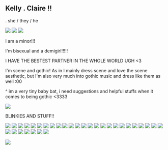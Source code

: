 ## Kelly . Claire !!
.  she / they / he

![](https://64.media.tumblr.com/76b9c642ff63bffac94b9666b3ff3ec7/21317507f7352712-e4/s250x400/312f0bf0947d57a8a1d78515a9e839b525674966.pnj) ![](https://64.media.tumblr.com/05709a5f0eb47da30aee563c462a7338/21317507f7352712-4b/s100x200/7324b9651fc5c546142d791c39ff5201c274891b.webp) ![](https://64.media.tumblr.com/07ff324b9ea760b872e7786a450c5a4f/0d9c08ed8003adc6-f1/s100x200/d00e6a608e80f959b40045166618c6d52680f1a4.gifv)

I am a minor!!!

I'm bisexual and a demigirl!!!!!

I HAVE THE BESTEST PARTNER IN THE WHOLE WORLD UGH <3

I'm scene and gothic! As in I mainly dress scene and love the scene aesthetic, but I'm also very much into gothic music and dress like them as well :00

^ im a very tiny baby bat, i need suggestions and helpful stuffs when it comes to being gothic <3333

![](https://64.media.tumblr.com/6f06d07af1749a1355d8424d711a4aea/acc4beb83a44f0b1-7b/s250x400/33079ed1e277ff1acd2fe04c6371e66b6277fedf.gifv)

BLINKIES AND STUFF!!

![](https://64.media.tumblr.com/c02d96c4eb94311fd7f5288f0923e494/90c87e79a3a90476-cb/s100x200/f28628c9581489a6c4a65f36ab33de6217b8c495.gifv) ![](https://64.media.tumblr.com/e496114841373a8802a4a254b6f70236/430287f45c8133f7-ea/s100x200/d2d921aaa351a258bf7d481b62327f4a4f176f52.gifv) ![](https://64.media.tumblr.com/ea0d38b5644f3dbdfc869dde4aa56593/6adc6c8478d4d04c-31/s100x200/561c8af94a26b6b7c6bbffdcee535b5c8d3cd6f5.gifv) ![](https://64.media.tumblr.com/20655ccf6cbe1ba67de4e5b604b26c05/2be3d7b7e3b8925d-0d/s100x200/190d42a4550e0c6030cc246e1bb69b97349c4dfe.gifv) ![](https://64.media.tumblr.com/ecd590b3666e5008448300fc03f130a6/2be3d7b7e3b8925d-b5/s250x400/29970ecd249ed0fa480eeda1fddfff215accca10.pnj) ![](https://64.media.tumblr.com/b094d34f01387d8ddfd30602a3d99f8f/2be3d7b7e3b8925d-65/s100x200/0fccb7b12c211e05c8a0fb6a4f8dc42ab9ee35f3.gifv) ![](https://64.media.tumblr.com/03d8a90e8b6eca2dea8bd5f7edc18f5c/b574f4a39f7de4a6-99/s100x200/583b95e7c6c31c469eee815113c03c2e94eaa398.gifv) ![](https://64.media.tumblr.com/8bf6786d7ce614dd17f3c350d0fd7bd7/2be3d7b7e3b8925d-ea/s100x200/05570c493a0a475112cf63b6b4de1d91c25d098f.gifv) ![](https://64.media.tumblr.com/ec46fa3058e1a64c37e82d0f61c9ebea/2be3d7b7e3b8925d-54/s100x200/4d601bda031c059af83e8ca2635448350d231b97.pnj) ![](https://64.media.tumblr.com/191d0333ad0c1453c62df6389da2e800/f1413ef45abf2485-f6/s100x200/c7172184bae332c2e1628f38a8440e13edb3c2aa.pnj) ![](https://64.media.tumblr.com/cb2bd44416f96a181ff8594d2cee6eef/6f072ea04e7b6c72-15/s100x200/cdfda7c9c3bd9111a9960b562cdac6333c6be8b5.jpg) ![](https://64.media.tumblr.com/96e69a036b4c2e84a464fe9ad41ae495/6f072ea04e7b6c72-db/s100x200/2fc6d547fa9d516036636e8c3a2b57b88f892f0e.gifv) ![](https://64.media.tumblr.com/355668eb5fe9bd7c57523278fbb0798b/67e8e56a4c66369c-74/s100x200/b3c420b0b207b484d6479c3fff6e2837b9eebc5d.pnj) ![](https://64.media.tumblr.com/a9d6c3f510df629f63b5cf4331601bfb/67e8e56a4c66369c-65/s250x400/a64885e43374cb47ea7506d0ebfdef616770d787.gifv)
![](https://64.media.tumblr.com/91a774b6ba43efb7ebb61957b96d20af/ace909eab8f4c5c9-1c/s250x400/966dfcbb1575f72d1547719a4f1ff6151c2a8387.gifv) ![](https://64.media.tumblr.com/4eb4a5beaee5f845831b53377cf53fc2/ace909eab8f4c5c9-31/s250x400/bb81ec538bf8fd1f514db080fafdffb5941dcabd.gifv) ![](https://64.media.tumblr.com/ec3163d2e3298f1e1979a0a8f6b8bd4b/ace909eab8f4c5c9-04/s250x400/b59e7b3a0d2b6f3ca040e735a8faa8b4a925d089.gifv) ![](https://64.media.tumblr.com/3766ae7deafc12bf6f17538f099bdf90/ace909eab8f4c5c9-a1/s250x400/01f9f7a5c8ae69eddec8457c13a2a050aa59b2e4.gifv) ![](https://64.media.tumblr.com/289fe39a190bca7f32b8465fa91803fd/692bf70aefc8b3b6-f4/s250x400/8e0b4e0d3ada312ada3f8c02a2826045964f56e6.gifv) ![](https://64.media.tumblr.com/6050b8f0a63dc7a558f412a52adb016e/692bf70aefc8b3b6-77/s250x400/33a2a4c12a74e738104d43649bb009073ba08657.gifv) ![](https://64.media.tumblr.com/7cfbf60123c0598705d1865b6bdd1ec9/692bf70aefc8b3b6-3f/s250x400/8c55f58f01c00af58875a95c2cd772ac59be4bc0.gifv) ![](https://64.media.tumblr.com/4df8e1e74c9f91660b8fdc7349469afc/692bf70aefc8b3b6-79/s250x400/4990575dcd5b5598511c128487f8229ff02659e1.gifv) ![](https://64.media.tumblr.com/f455761c98d2560cfa4a198d7679a105/d0eb9ed0074d9ed4-61/s250x400/6261928bb8c0fb53e90b94614876a9af427d1734.gifv) ![](https://64.media.tumblr.com/7b11cb056db7689f15b26526c50e0e74/d0eb9ed0074d9ed4-6d/s250x400/69ca23c880728d4c8b20f0fbcc8deccbc67a4c7a.gifv) ![](https://64.media.tumblr.com/909b9fd0e741ae30d8d2acfd7622fef6/d0eb9ed0074d9ed4-f8/s400x600/44ad99571418477c4a22c97cb8919ef440abcfd8.gifv) ![](https://64.media.tumblr.com/2f3dda07b57e50f070b7466219a5589d/d0eb9ed0074d9ed4-fb/s250x400/ba731a1bd32447260e246e46a346efff111e8ff7.gifv) ![](https://64.media.tumblr.com/be120e96766f620e6a9ca4f94a177812/d0eb9ed0074d9ed4-ab/s250x400/00655b8270143ea7b18b79b1283702b07b95409f.gifv) ![](https://64.media.tumblr.com/d6f56795f126aa0576cf28c9b78021e4/d0eb9ed0074d9ed4-89/s250x400/345b453834597d5a6d80ae821c48faa6935fee8b.gifv) ![](https://64.media.tumblr.com/53d9bc19e85cb0abcac099eb73327df0/1fd6f0e8f6a6ecad-40/s250x400/45c2d10ab6896026db750088486ea773ad802da0.gifv) ![](https://64.media.tumblr.com/3a5ed69b1ea885416485f11110d8997f/1fd6f0e8f6a6ecad-b7/s250x400/53505a5c1d7fe6db7efef6787f2fd8997b37f2b8.gifv) ![](https://64.media.tumblr.com/45c7fc2e96b91f7d57d7e91c5905763c/1fd6f0e8f6a6ecad-c5/s250x400/27b4c42ac02e2ad61a8e31a3abf7e3447934e8d7.gifv) ![](https://64.media.tumblr.com/cacb34bd7059e2fd3fbc212b70f83ed0/1fd6f0e8f6a6ecad-66/s250x400/467928ec7561d163fc98680b9c2647ebc41ff686.gifv) 

![](https://64.media.tumblr.com/efccb0fafcb7eb52cb761d68badc287a/fa93456f6f1ade5b-80/s640x960/13abba21a5ee205f3bf304e6aada3e27bf6bbfd8.gifv)
